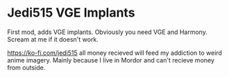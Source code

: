 # Jedi515 VGE Implants
 First mod, adds VGE implants. Obviously you need VGE and Harmony. Scream at me if it doesn't work.

https://ko-fi.com/jedi515 all money recieved will feed my addiction to weird anime imagery. Mainly because I live in Mordor and can't recieve money from outside.
